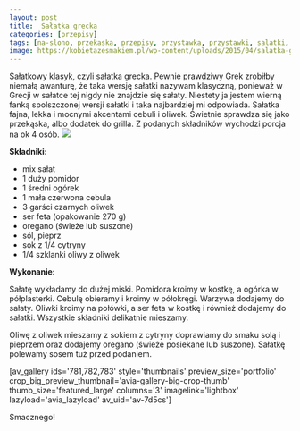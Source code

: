 ```yaml
---
layout: post
title:  Sałatka grecka
categories: [przepisy]
tags: [na-slono, przekaska, przepisy, przystawka, przystawki, salatki, wege]
image: https://kobietazesmakiem.pl/wp-content/uploads/2015/04/salatka-grecka-2.jpg
---
```

Sałatkowy klasyk, czyli sałatka grecka. Pewnie prawdziwy Grek zrobiłby niemałą awanturę, że taka wersję sałatki nazywam klasyczną, ponieważ w Grecji w sałatce tej nigdy nie znajdzie się sałaty. Niestety ja jestem wierną fanką spolszczonej wersji sałatki i taka najbardziej mi odpowiada. Sałatka fajna, lekka i mocnymi akcentami cebuli i oliwek. Świetnie sprawdza się jako przekąska, albo dodatek do grilla. Z podanych składników wychodzi porcja na ok 4 osób.
![](https://kobietazesmakiem.pl/wp-content/uploads/2015/04/salatka-grecka-1-300x222.jpg)



**Składniki:**


* mix sałat
* 1 duży pomidor
* 1 średni ogórek
* 1 mała czerwona cebula
* 3 garści czarnych oliwek
* ser feta (opakowanie 270 g)
* oregano (świeże lub suszone)
* sól, pieprz
* sok z 1/4 cytryny
* 1/4 szklanki oliwy z oliwek


**Wykonanie:**

Sałatę wykładamy do dużej miski. Pomidora kroimy w kostkę, a ogórka w półplasterki. Cebulę obieramy i kroimy w półokręgi. Warzywa dodajemy do sałaty. Oliwki kroimy na połówki, a ser feta w kostkę i również dodajemy do sałatki. Wszystkie składniki delikatnie mieszamy.

Oliwę z oliwek mieszamy z sokiem z cytryny doprawiamy do smaku solą i pieprzem oraz dodajemy oregano (świeże posiekane lub suszone). Sałatkę polewamy sosem tuż przed podaniem.

[av\_gallery ids='781,782,783' style='thumbnails' preview\_size='portfolio' crop\_big\_preview\_thumbnail='avia-gallery-big-crop-thumb' thumb\_size='featured\_large' columns='3' imagelink='lightbox' lazyload='avia\_lazyload' av\_uid='av-7d5cs']

Smacznego!
    